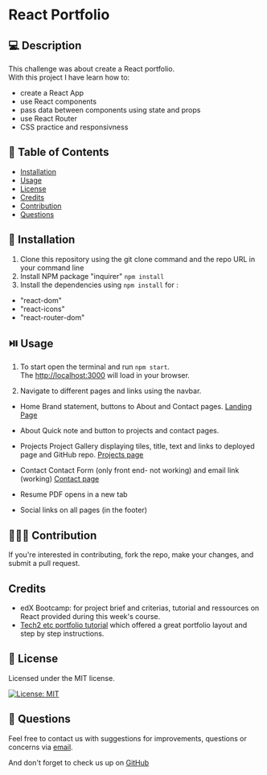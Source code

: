  
# React Portfolio

## 💻 Description

This challenge was about create a React portfolio.
<br>
With this project I have learn how to:

- create a React App
- use React components
- pass data between components using state and props
- use React Router
- CSS practice and responsivness

## 🧾 Table of Contents

- [Installation](#🔧-Installation)
- [Usage](#⏯️-usage)
- [License](#📜-license)
- [Credits](#credits)
- [Contribution](#🧑‍🤝‍🧑-contribution)
- [Questions](#💬-questions)
    
## 🔧 Installation

1. Clone this repository using the git clone command and the repo URL in your command line
2. Install NPM package "inquirer" `npm install`
3. Install the dependencies using `npm install` for :
- "react-dom"
- "react-icons"
- "react-router-dom"


## ⏯️ Usage
1. To start open the terminal and run `npm start`. <br>
The [http://localhost:3000](http://localhost:3000) will load in your browser.

2. Navigate to different pages and links using the navbar.
- Home 
Brand statement, buttons to About and Contact pages.
[Landing Page](./src/assets/screenshots/React-Portfolio-Landing.png)

- About
Quick note and button to projects and contact pages.
- Projects
Project Gallery displaying tiles, title, text and links to deployed page and GitHub repo.
[Projects page](./src/assets/screenshots/React-Portfolio-Projects.png)
- Contact
Contact Form (only front end- not working) and email link (working)
[Contact page](./src/assets/screenshots/React-Portfolio-Contact.png)
- Resume 
PDF opens in a new tab
- Social links on all pages (in the footer)



## 🧑‍🤝‍🧑 Contribution

If you're interested in contributing, fork the repo, make your changes, and submit a pull request.


## Credits

- edX Bootcamp: for project brief and criterias, tutorial and ressources on React provided during this week's course.
- [Tech2 etc portfolio tutorial](https://www.youtube.com/watch?v=0h2b4ftbZcU) which offered a great portfolio layout and step by step instructions.


## 📜 License

Licensed under the MIT license.

[![License: MIT](https://img.shields.io/badge/License-MIT-yellow.svg)](https://opensource.org/licenses/MIT)
     
## 💬 Questions

Feel free to contact us with suggestions for improvements, questions or concerns via [email](117314424+maudmain@users.noreply.github.com). <br>

And don't forget to check us up on [GitHub](github.com/maudmain)


  
